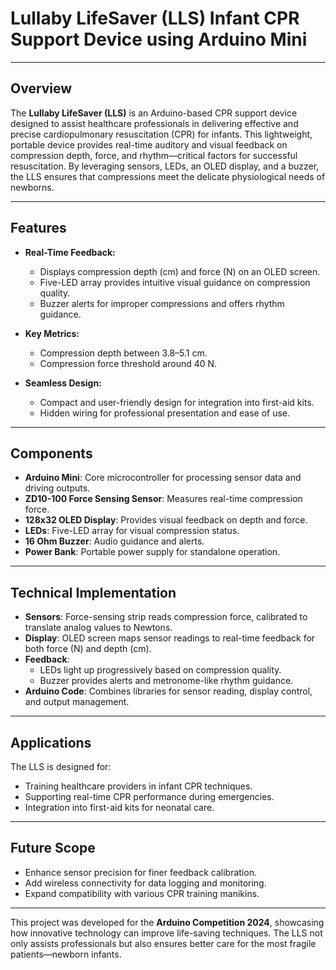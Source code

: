 # Lullaby LifeSaver (LLS) Infant CPR Support Device using Arduino Mini

---

## Overview
The **Lullaby LifeSaver (LLS)** is an Arduino-based CPR support device designed to assist healthcare professionals in delivering effective and precise cardiopulmonary resuscitation (CPR) for infants. This lightweight, portable device provides real-time auditory and visual feedback on compression depth, force, and rhythm—critical factors for successful resuscitation. By leveraging sensors, LEDs, an OLED display, and a buzzer, the LLS ensures that compressions meet the delicate physiological needs of newborns.

---

## Features
- **Real-Time Feedback:**
  - Displays compression depth (cm) and force (N) on an OLED screen.
  - Five-LED array provides intuitive visual guidance on compression quality.
  - Buzzer alerts for improper compressions and offers rhythm guidance.

- **Key Metrics:**
  - Compression depth between 3.8–5.1 cm.
  - Compression force threshold around 40 N.

- **Seamless Design:**
  - Compact and user-friendly design for integration into first-aid kits.
  - Hidden wiring for professional presentation and ease of use.

---

## Components
- **Arduino Mini**: Core microcontroller for processing sensor data and driving outputs.
- **ZD10-100 Force Sensing Sensor**: Measures real-time compression force.
- **128x32 OLED Display**: Provides visual feedback on depth and force.
- **LEDs**: Five-LED array for visual compression status.
- **16 Ohm Buzzer**: Audio guidance and alerts.
- **Power Bank**: Portable power supply for standalone operation.

---

## Technical Implementation
- **Sensors**: Force-sensing strip reads compression force, calibrated to translate analog values to Newtons.
- **Display**: OLED screen maps sensor readings to real-time feedback for both force (N) and depth (cm).
- **Feedback**:
  - LEDs light up progressively based on compression quality.
  - Buzzer provides alerts and metronome-like rhythm guidance.
- **Arduino Code**: Combines libraries for sensor reading, display control, and output management.

---

## Applications
The LLS is designed for:
- Training healthcare providers in infant CPR techniques.
- Supporting real-time CPR performance during emergencies.
- Integration into first-aid kits for neonatal care.

---

## Future Scope
- Enhance sensor precision for finer feedback calibration.
- Add wireless connectivity for data logging and monitoring.
- Expand compatibility with various CPR training manikins.

---

This project was developed for the **Arduino Competition 2024**, showcasing how innovative technology can improve life-saving techniques. The LLS not only assists professionals but also ensures better care for the most fragile patients—newborn infants.
